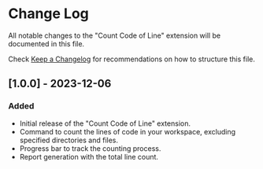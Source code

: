 # Change Log

All notable changes to the "Count Code of Line" extension will be documented in this file.

Check [Keep a Changelog](http://keepachangelog.com/) for recommendations on how to structure this file.

## [1.0.0] - 2023-12-06

### Added
- Initial release of the "Count Code of Line" extension.
- Command to count the lines of code in your workspace, excluding specified directories and files.
- Progress bar to track the counting process.
- Report generation with the total line count.